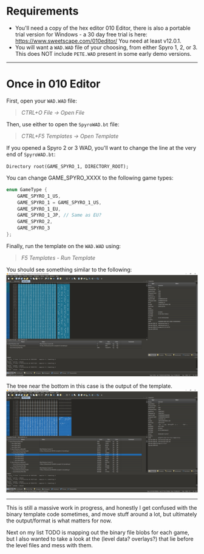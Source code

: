 # Requirements 
- You'll need a copy of the hex editor 010 Editor, there is also a portable trial version for Windows - a 30 day free trial is here: https://www.sweetscape.com/010editor/
You need at least v12.0.1.
- You will want a `WAD.WAD` file of your choosing, from either Spyro 1, 2, or 3. This does NOT include `PETE.WAD` present in some early demo versions.
------
# Once in 010 Editor
First, open your `WAD.WAD` file:
>*CTRL+O*
*File -> Open File*

Then, use either to open the `SpyroWAD.bt` file:
>*CTRL+F5*
*Templates -> Open Template*

If you opened a Spyro 2 or 3 WAD, you'll want to change the line at the very end of `SpyroWAD.bt`:

`Directory root(GAME_SPYRO_1, DIRECTORY_ROOT);`

You can change GAME_SPYRO_XXXX to the following game types:
```C
enum GameType {
	GAME_SPYRO_1_US,
	GAME_SPYRO_1 = GAME_SPYRO_1_US,
	GAME_SPYRO_1_EU,
	GAME_SPYRO_1_JP, // Same as EU?
	GAME_SPYRO_2,
	GAME_SPYRO_3
};
```

Finally, run the template on the `WAD.WAD` using:
>*F5*
>*Templates - Run Template*

You should see something similar to the following:
![View of the WAD file root, with template output displayed in a tree near the bottom](ref/0.png)

The tree near the bottom in this case is the output of the template.
![A better view of the template's tree output, with a sublevel binary blob file selected](ref/1.png)

-------
This is still a massive work in progress, and honestly I get confused with the binary template code sometimes, and move stuff around a lot, but ultimately the output/format is what matters for now.

Next on my list TODO is mapping out the binary file blobs for each game, but I also wanted to take a look at the (level data? overlays?) that lie before the level files and mess with them.